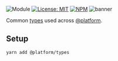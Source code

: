 ![Module](https://img.shields.io/badge/%40platform-types-%23EA4E7E.svg)
[![License: MIT](https://img.shields.io/badge/license-MIT-blue.svg)](https://opensource.org/licenses/MIT)
[![NPM](https://img.shields.io/npm/v/@platform/types.svg?colorB=blue&style=flat)](https://www.npmjs.com/package/@platform/types)
![banner](https://user-images.githubusercontent.com/185555/57120625-c7875c80-6dc6-11e9-9a8f-76db422e1ee2.png)

Common [types](https://www.typescriptlang.org) used across [@platform](https://www.npmjs.com/org/platform).

## Setup

    yarn add @platform/types 
